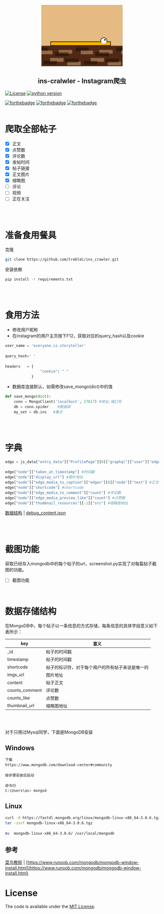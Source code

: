 <div align="center">
  <img src="./logo.gif" height="200">
  <h2>ins-cralwler - Instagram爬虫  </h2>
</div>

[![License](https://img.shields.io/badge/license-MIT-green?style=flat-square)](./LICENSE.txt)
[![python version](https://img.shields.io/badge/python-3.6-green?style=flat-square)]()

[![forthebadge](https://forthebadge.com/images/badges/built-with-love.svg)](https://forthebadge.com)
[![forthebadge](https://forthebadge.com/images/badges/made-with-python.svg)](https://forthebadge.com)
[![forthebadge](https://forthebadge.com/images/badges/its-not-a-lie-if-you-believe-it.svg)](https://forthebadge.com)
<br><br>

# 爬取全部帖子


- [x]  正文
- [x] 点赞数
- [x] 评论数
- [x] 发帖时间
- [x] 帖子链接
- [x] 正文图片
- [x] 缩略图
- [ ] 评论
- [ ] 视频
- [ ] 正在关注

<br><br>

# 准备食用餐具
克隆
```sh
git clone https://github.com/trebleC/ins_crawler.git
```

安装依赖
```sh
pip install -r requirements.txt
```
<br><br>

# 食用方法
+ 修改用户昵称
+ 在instagram的用户主页按下F12，获取对应的query_hash以及cookie
```python
user_name = 'everyone.is.storyteller'

query_hash=' '

headers   = { 
                "cookie": " "
            }
```
+ 数据库连接默认，如需修改save_mongo(dict)中的值
```python
def save_mongo(dict):
    conn = MongoClient('localhost', 27017) #地址,端口号
    db = conn.spider    #数据库
    my_set = db.ins   #集合
```

<br><br>

# 字典
```python
edge = js_data["entry_data"]["ProfilePage"][0]["graphql"]["user"]["edge_owner_to_timeline_media"]["edges"]

edge["node"]["taken_at_timestamp"] #时间戳
edge["node"]["display_url"] #图片地址
edge["node"]["edge_media_to_caption"]["edges"][0]["node"]["text"] #正文内容
edge["node"]["shortcode"] #shortcode
edge["node"]["edge_media_to_comment"]["count"] #评论数
edge["node"]["edge_media_preview_like"]["count"] #点赞数
edge["node"]["thumbnail_resources"][-1]["src"] #缩略图地址
```

[数据结构](./debug_content.json) | [debug_content.json](./debug_content.json)

<br><br>

# 截图功能

获取已经存入mongodb中的每个帖子的url，screenshot.py实现了对每篇帖子截图的功能。

- [ ] 截图功能

<br>

# 数据存储结构

在MongoDB中，每个帖子以一条信息的方式存储，每条信息的具体字段意义如下表所示：

key | 意义
-------- | --------
_id	| 帖子的时间戳
timestamp	| 帖子的时间戳
shortcode | 帖子的标识符，对于每个用户的所有帖子来说是唯一的
imgs_url | 图片地址
content | 帖子正文
counts_comment | 评论数
counts_like | 点赞数
thumbnail_url | 缩略图地址
<br><br>

对于只用过Mysql同学，下面是MongoDB安装





## Windows
```sh
下载
https://www.mongodb.com/download-center#community

按步骤安装后启动 

命令行
C:\Users\as> mongod
```
## Linux
```sh
curl -O https://fastdl.mongodb.org/linux/mongodb-linux-x86_64-3.0.6.tgz    # 下载
tar -zxvf mongodb-linux-x86_64-3.0.6.tgz                                   # 解压

mv  mongodb-linux-x86_64-3.0.6/ /usr/local/mongodb                         # 将解压包拷贝到指定目录
```
## 参考

[菜鸟教程](https://www.runoob.com/mongodb/mongodb-window-install.html) | [https://www.runoob.com/mongodb/mongodb-window-install.html](https://www.runoob.com/mongodb/mongodb-window-install.html)

# License

The code is available under the [MIT License](LICENSE.txt).